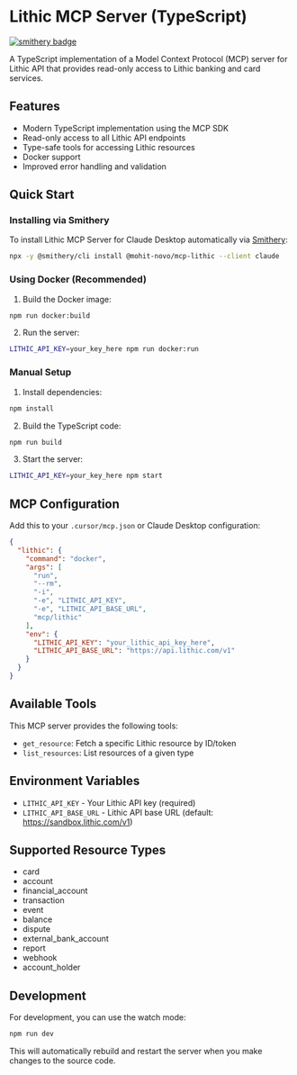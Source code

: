 # Lithic MCP Server (TypeScript)

[![smithery badge](https://smithery.ai/badge/@mohit-novo/mcp-lithic)](https://smithery.ai/server/@mohit-novo/mcp-lithic)

A TypeScript implementation of a Model Context Protocol (MCP) server for Lithic API that provides read-only access to Lithic banking and card services.

## Features

- Modern TypeScript implementation using the MCP SDK
- Read-only access to all Lithic API endpoints
- Type-safe tools for accessing Lithic resources
- Docker support
- Improved error handling and validation

## Quick Start

### Installing via Smithery

To install Lithic MCP Server for Claude Desktop automatically via [Smithery](https://smithery.ai/server/@mohit-novo/mcp-lithic):

```bash
npx -y @smithery/cli install @mohit-novo/mcp-lithic --client claude
```

### Using Docker (Recommended)

1. Build the Docker image:
```bash
npm run docker:build
```

2. Run the server:
```bash
LITHIC_API_KEY=your_key_here npm run docker:run
```

### Manual Setup

1. Install dependencies:
```bash
npm install
```

2. Build the TypeScript code:
```bash
npm run build
```

3. Start the server:
```bash
LITHIC_API_KEY=your_key_here npm start
```

## MCP Configuration

Add this to your `.cursor/mcp.json` or Claude Desktop configuration:

```json
{
  "lithic": {
    "command": "docker",
    "args": [
      "run",
      "--rm",
      "-i",
      "-e", "LITHIC_API_KEY",
      "-e", "LITHIC_API_BASE_URL",
      "mcp/lithic"
    ],
    "env": {
      "LITHIC_API_KEY": "your_lithic_api_key_here",
      "LITHIC_API_BASE_URL": "https://api.lithic.com/v1"
    }
  }
}
```

## Available Tools

This MCP server provides the following tools:

- `get_resource`: Fetch a specific Lithic resource by ID/token
- `list_resources`: List resources of a given type

## Environment Variables

- `LITHIC_API_KEY` - Your Lithic API key (required)
- `LITHIC_API_BASE_URL` - Lithic API base URL (default: https://sandbox.lithic.com/v1)

## Supported Resource Types

- card
- account
- financial_account
- transaction
- event
- balance
- dispute
- external_bank_account
- report
- webhook
- account_holder

## Development

For development, you can use the watch mode:

```bash
npm run dev
```

This will automatically rebuild and restart the server when you make changes to the source code. 